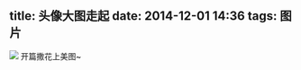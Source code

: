 title: 头像大图走起
date: 2014-12-01 14:36
tags: 图片
---

![](http://nuomixin.qiniudn.com/nmxtouxiang.jpg)
开篇撒花上美图~
